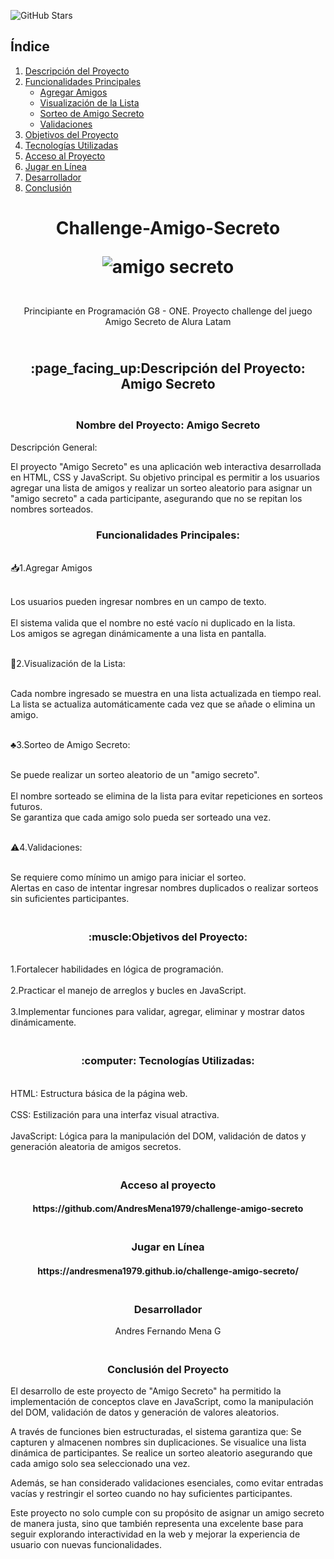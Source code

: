 ![GitHub Stars](https://img.shields.io/github/stars/AndresMena1979/challenge-amigo-secreto?style=social)

## Índice

1. [Descripción del Proyecto](#descripcion-del-proyecto)
2. [Funcionalidades Principales](#funcionalidades-principales)
   - [Agregar Amigos](#agregar-amigos)
   - [Visualización de la Lista](#visualizacion-de-la-lista)
   - [Sorteo de Amigo Secreto](#sorteo-de-amigo-secreto)
   - [Validaciones](#validaciones)
3. [Objetivos del Proyecto](##objetivos-del-proyecto)
4. [Tecnologías Utilizadas](#tecnologias-utilizadas)
5. [Acceso al Proyecto](#acceso-al-proyecto)
6. [Jugar en Línea](#jugar-en-linea)
7. [Desarrollador](#desarrollador)
8. [Conclusión](#conclusion)


<h1 align="center"> Challenge-Amigo-Secreto 
  
   ![amigo secreto](https://github.com/user-attachments/assets/84070e05-008b-439a-8e37-d545ead7c4bb)</h1>


<p  align="center"><br> Principiante en Programación G8 - ONE. Proyecto challenge del juego Amigo Secreto de Alura Latam <br/></p>


<h2  align="center"><br>:page_facing_up:Descripción del Proyecto: Amigo Secreto<br/></h2>



 <h3  align="center"><br>Nombre del Proyecto: Amigo Secreto</br></h3>

<p1 align="center"> Descripción General:

El proyecto "Amigo Secreto" es una aplicación web interactiva desarrollada en HTML, CSS y JavaScript. Su objetivo principal es permitir a los usuarios agregar una lista de amigos y realizar un sorteo aleatorio para asignar un "amigo secreto" a cada participante, asegurando que no se repitan los nombres sorteados.</p1>

<h3 align="center">Funcionalidades Principales:</h3>

<p2 align="left"><br>:inbox_tray:1.Agregar Amigos</br>

<br>Los usuarios pueden ingresar nombres en un campo de texto.</br>
<br>El sistema valida que el nombre no esté vacío ni duplicado en la lista.</br>
Los amigos se agregan dinámicamente a una lista en pantalla.</p2>

<p3 align="left"><br>:pencil:2.Visualización de la Lista:</br>

<br>Cada nombre ingresado se muestra en una lista actualizada en tiempo real.</br>
La lista se actualiza automáticamente cada vez que se añade o elimina un amigo.</p3>

<p4 align="left"><br>:clubs:3.Sorteo de Amigo Secreto:</br>

<br>Se puede realizar un sorteo aleatorio de un "amigo secreto".</br>
<br>El nombre sorteado se elimina de la lista para evitar repeticiones en sorteos futuros.</br>
Se garantiza que cada amigo solo pueda ser sorteado una vez.</p4>

<p5 align="left"><br>:warning:4.Validaciones:</br>

<br>Se requiere como mínimo un amigo para iniciar el sorteo.</br>
Alertas en caso de intentar ingresar nombres duplicados o realizar sorteos sin suficientes participantes. </p5>


<h3 align="center"><br>:muscle:Objetivos del Proyecto:</b></h3>


<br>1.Fortalecer habilidades en lógica de programación.</br>
<br>2.Practicar el manejo de arreglos y bucles en JavaScript.</br>
<br>3.Implementar funciones para validar, agregar, eliminar y mostrar datos dinámicamente.</br>



<h3 align="center"><br>:computer: Tecnologías Utilizadas:</b></h3>

<br>HTML: Estructura básica de la página web.</br>
<br>CSS: Estilización para una interfaz visual atractiva.</br>
<br>JavaScript: Lógica para la manipulación del DOM, validación de datos y generación aleatoria de amigos secretos.</br>

<h3 align="center"><br>Acceso al proyecto</br></h3>

<h4 align="center">https://github.com/AndresMena1979/challenge-amigo-secreto </h4>

<h3 align="center"><br>Jugar en Línea</br></h3>

<h4 align="center">https://andresmena1979.github.io/challenge-amigo-secreto/</h4>

<h3 align="center"><br>Desarrollador</br></h3>
<p align="center">Andres Fernando Mena G</p>

<h3 align="center"><br>Conclusión del Proyecto</br></h3>
 

El desarrollo de este proyecto de "Amigo Secreto" ha permitido la implementación de conceptos clave en JavaScript, como la manipulación del DOM, validación de datos y generación de valores aleatorios.

A través de funciones bien estructuradas, el sistema garantiza que:
 Se capturen y almacenen nombres sin duplicaciones.
 Se visualice una lista dinámica de participantes.
 Se realice un sorteo aleatorio asegurando que cada amigo solo sea seleccionado una vez.

Además, se han considerado validaciones esenciales, como evitar entradas vacías y restringir el sorteo cuando no hay suficientes participantes.

Este proyecto no solo cumple con su propósito de asignar un amigo secreto de manera justa, sino que también representa una excelente base para seguir explorando interactividad en la web y mejorar la experiencia de usuario con nuevas funcionalidades.
